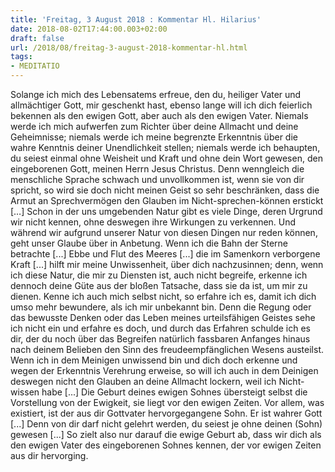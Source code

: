 ```yaml
---
title: 'Freitag, 3 August 2018 : Kommentar Hl. Hilarius'
date: 2018-08-02T17:44:00.003+02:00
draft: false
url: /2018/08/freitag-3-august-2018-kommentar-hl.html
tags: 
- MEDITATIO
---
```


Solange ich mich des Lebensatems erfreue, den du, heiliger Vater und allmächtiger Gott, mir geschenkt hast, ebenso lange will ich dich feierlich bekennen als den ewigen Gott, aber auch als den ewigen Vater. Niemals werde ich mich aufwerfen zum Richter über deine Allmacht und deine Geheimnisse; niemals werde ich meine begrenzte Erkenntnis über die wahre Kenntnis deiner Unendlichkeit stellen; niemals werde ich behaupten, du seiest einmal ohne Weisheit und Kraft und ohne dein Wort gewesen, den eingeborenen Gott, meinen Herrn Jesus Christus. Denn wenngleich die menschliche Sprache schwach und unvollkommen ist, wenn sie von dir spricht, so wird sie doch nicht meinen Geist so sehr beschränken, dass die Armut an Sprechvermögen den Glauben im Nicht-sprechen-können erstickt \[…\] Schon in der uns umgebenden Natur gibt es viele Dinge, deren Urgrund wir nicht kennen, ohne deswegen ihre Wirkungen zu verkennen. Und während wir aufgrund unserer Natur von diesen Dingen nur reden können, geht unser Glaube über in Anbetung. Wenn ich die Bahn der Sterne betrachte \[...\] Ebbe und Flut des Meeres \[...\] die im Samenkorn verborgene Kraft \[...\] hilft mir meine Unwissenheit, über dich nachzusinnen; denn, wenn ich diese Natur, die mir zu Diensten ist, auch nicht begreife, erkenne ich dennoch deine Güte aus der bloßen Tatsache, dass sie da ist, um mir zu dienen. Kenne ich auch mich selbst nicht, so erfahre ich es, damit ich dich umso mehr bewundere, als ich mir unbekannt bin. Denn die Regung oder das bewusste Denken oder das Leben meines urteilsfähigen Geistes sehe ich nicht ein und erfahre es doch, und durch das Erfahren schulde ich es dir, der du noch über das Begreifen natürlich fassbaren Anfanges hinaus nach deinem Belieben den Sinn des freudeempfänglichen Wesens austeilst. Wenn ich in dem Meinigen unwissend bin und dich doch erkenne und wegen der Erkenntnis Verehrung erweise, so will ich auch in dem Deinigen deswegen nicht den Glauben an deine Allmacht lockern, weil ich Nicht-wissen habe \[...\] Die Geburt deines ewigen Sohnes übersteigt selbst die Vorstellung von der Ewigkeit, sie liegt vor den ewigen Zeiten. Vor allem, was existiert, ist der aus dir Gottvater hervorgegangene Sohn. Er ist wahrer Gott \[...\] Denn von dir darf nicht gelehrt werden, du seiest je ohne deinen (Sohn) gewesen \[...\] So zielt also nur darauf die ewige Geburt ab, dass wir dich als den ewigen Vater des eingeborenen Sohnes kennen, der vor ewigen Zeiten aus dir hervorging.